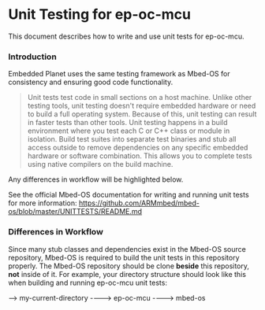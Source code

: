 # Unit Testing for ep-oc-mcu

This document describes how to write and use unit tests for ep-oc-mcu.

### Introduction

Embedded Planet uses the same testing framework as Mbed-OS for consistency and ensuring good code functionality.


>Unit tests test code in small sections on a host machine. Unlike other testing tools, unit testing doesn't require embedded hardware or need to build a full operating system. Because of this, unit testing can result in faster tests than other tools. Unit testing happens in a build environment where you test each C or C++ class or module in isolation. Build test suites into separate test binaries and stub all access outside to remove dependencies on any specific embedded hardware or software combination. This allows you to complete tests using native compilers on the build machine.

Any differences in workflow will be highlighted below.

See the official Mbed-OS documentation for writing and running unit tests for more information: https://github.com/ARMmbed/mbed-os/blob/master/UNITTESTS/README.md

### Differences in Workflow

Since many stub classes and dependencies exist in the Mbed-OS source repository, Mbed-OS is required to build the unit tests in this repository properly. The Mbed-OS repository should be clone **beside** this repository, __not__ inside of it. For example, your directory structure should look like this when building and running ep-oc-mcu unit tests:

--> my-current-directory
----> ep-oc-mcu
----> mbed-os
